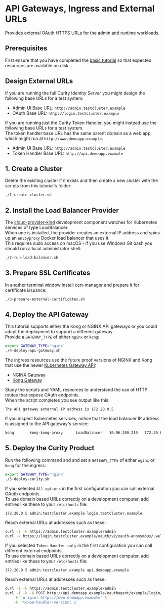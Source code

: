 # API Gateways, Ingress and External URLs

Provides external OAuth HTTPS URLs for the admin and runtime workloads.

## Prerequisites

First ensure that you have completed the [basic tutorial](../1-basic-tutorial/README.md) so that expected resources are available on disk.

## Design External URLs

If you are running the full Curity Identity Server you might design the following base URLs for a test system:

- Admin UI Base URL: `http://admin.testcluster.example`
- OAuth Base URL: `http://login.testcluster.example`

If you are running just the Curity Token Handler, you might instead use the following base URLs for a test system.\
The token handler base URL has the same parent domain as a web app, which might run at `http://www.demoapp.example`.

- Admin UI Base URL: `http://admin.testcluster.example`
- Token Handler Base URL: `http://api.demoapp.example`

## 1. Create a Cluster

Delete the existing cluster if it exists and then create a new cluster with the scripts from this tutorial's folder:

```bash
./1-create-cluster.sh
```

## 2. Install the Load Balancer Provider

The [cloud-provider-kind](https://github.com/kubernetes-sigs/cloud-provider-kind) development component watches for Kubernetes services of type LoadBalancer.\
When one is installed, the provider creates an external IP address and spins up an `envoyproxy` Docker load balancer that uses it.\
This requires sudo access on macOS - if you use Windows Git bash you should run a local administrator shell:

```bash
./2-run-load-balancer.sh
```

## 3. Prepare SSL Certificates

In another terminal window install cert-manager and prepare it for certificate issuance:

```bash
./3-prepare-external-certificates.sh
```

## 4. Deploy the API Gateway

This tutorial supports either the Kong or NGINX API gateways or you could adapt the deployment to support a different gateway.\
Provide a `GATEWAY_TYPE` of either `nginx` or `kong`:

```bash
export GATEWAY_TYPE='nginx'
./4-deploy-api-gateway.sh
```

The ingress resources use the future proof versions of NGINX and Kong that use the newer [Kubernetes Gateway API](https://gateway-api.sigs.k8s.io/):

- [NGINX Gateway](https://docs.nginx.com/nginx-gateway-fabric/get-started/)
- [Kong Gateway](https://docs.konghq.com/gateway-operator/latest/get-started/kic/create-gateway/)

Study the scripts and YAML resources to understand the use of HTTP routes that expose OAuth endpoints.\
When the script completes you see output like this:

```text
The API gateway external IP address is 172.20.0.5
```

If you inspect Kubernetes services, notice that the load balancer IP address is assigned to the API gateway's service:

```bash
kong       kong-kong-proxy      LoadBalancer   10.96.200.210   172.20.0.5    80:32742/TCP,443:32181/TCP
```

## 5. Deploy the Curity Product

Run the following command and and set a `GATEWAY_TYPE` of either `nginx` or `kong` for the ingress:

```bash
export GATEWAY_TYPE='nginx'
./5-deploy-curity.sh
```

If you selected `All options` in the first configuration you can call external OAuth endpoints.\
To use domain based URLs correctly on a development computer, add entries like these to your `/etc/hosts` file:

```text
172.20.0.5 admin.testcluster.example login.testcluster.example
```

Reach external URLs at addresses such as these:

```bash
curl -i -k https://admin.testcluster.example/admin
curl -k https://login.testcluster.example/oauth/v2/oauth-anonymous/.well-known/openid-configuration | jq
```

If you selected `Token Handler only` in the first configuration you can call different external endpoints.\
To use domain based URLs correctly on a development computer, add entries like these to your `/etc/hosts` file:

```text
172.20.0.5 admin.testcluster.example api.demoapp.example
```

Reach external URLs at addresses such as these:

```bash
curl -i -k https://admin.testcluster.example/admin
curl -i -k -X POST http://api.demoapp.example/oauthagent/example/login/start \
    -H 'origin: https://www.demoapp.example' \
    -H 'token-handler-version: 1'
```
